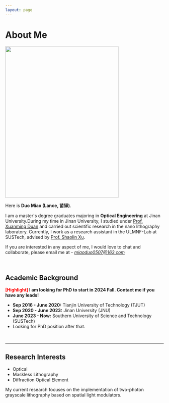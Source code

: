 ```yaml
---
layout: page
---
```


# About Me

<img src="https://miaoduo.com/miaoduo.jpg" class="floatpic" width="360" height="480">

Here is **Duo Miao (Lance, 苗铎)**.

I am a master's degree graduates majoring in **Optical Engineering** at Jinan University.During my time in Jinan University, I studied under [Prof. Xuanming Duan](https://ipt.jnu.edu.cn/2019/0716/c16173a366282/page.psp) and carried out scientific research in the nano lithography laboratory. Currently, I work as a research assistant in the ULMNF-Lab at SUSTech, advised by [Prof. Shaolin Xu](https://www.researchgate). 

If you are interested in any aspect of me, I would love to chat and collaborate, please email me at - *miaoduo0507@163.com*

<br>

## Academic Background

**<font color='red'>[Highlight]</font> I am looking for PhD to start in 2024 Fall. Contact me if you have any leads!**

- **Sep 2016 - June 2020:** Tianjin University of Technology (TJUT)
- **Sep 2020 - June 2023:** Jinan University (JNU)
- **June 2023 - Now:** Southern University of Science and Technology (SUSTech)
-  Looking for PhD position after that.

<br>

---

## Research Interests

- Optical 
- Maskless Lithography
- Diffraction Optical Element

My current research focuses on the implementation of two-photon grayscale lithography based on spatial light modulators.

<br>

